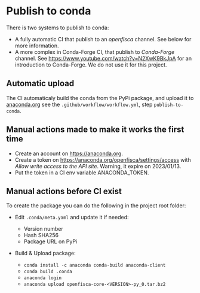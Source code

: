 # Publish to conda

There is two systems to publish to conda:
- A fully automatic CI that publish to an _openfisca_ channel. See below for more information.
- A more complex in Conda-Forge CI, that publish to _Conda-Forge_ channel. See https://www.youtube.com/watch?v=N2XwK9BkJpA for an introduction to Conda-Forge. We do not use it for this project.

## Automatic upload

The CI automaticaly build the conda from the PyPi package, and upload it to [anaconda.org](https://anaconda.org/search?q=openfisca) see the `.github/workflow/workflow.yml`, step `publish-to-conda`.

## Manual actions made to make it works the first time

- Create an account on https://anaconda.org.
- Create a token on https://anaconda.org/openfisca/settings/access with _Allow write access to the API site_. Warning, it expire on 2023/01/13.
- Put the token in a CI env variable ANACONDA_TOKEN.

## Manual actions before CI exist

To create the package you can do the following in the project root folder:

- Edit `.conda/meta.yaml` and update it if needed:
    - Version number
    - Hash SHA256
    - Package URL on PyPi

- Build & Upload package:
    - `conda install -c anaconda conda-build anaconda-client`
    - `conda build .conda`
    - `anaconda login`
    - `anaconda upload openfisca-core-<VERSION>-py_0.tar.bz2`